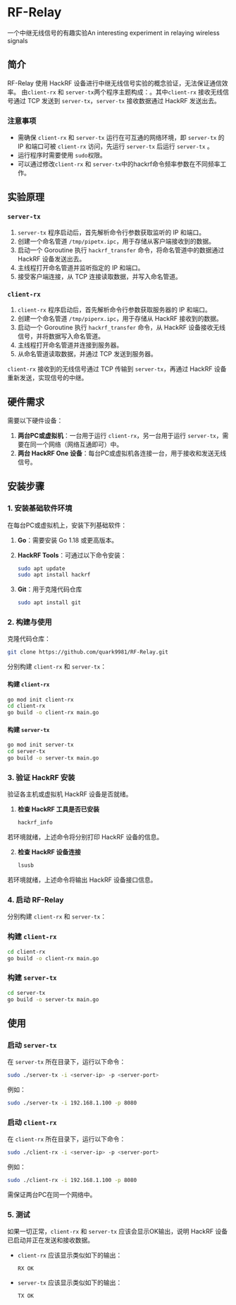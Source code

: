 # RF-Relay
一个中继无线信号的有趣实验An interesting experiment in relaying wireless signals
## 简介
RF-Relay 使用 HackRF 设备进行中继无线信号实验的概念验证，无法保证通信效率。
由`client-rx` 和 `server-tx`两个程序主题构成：。其中`client-rx` 接收无线信号通过 TCP 发送到 `server-tx`，`server-tx` 接收数据通过 HackRF 发送出去。
### 注意事项

- 需确保 `client-rx` 和 `server-tx` 运行在可互通的网络环境，即 `server-tx` 的 IP 和端口可被 `client-rx` 访问，先运行 `server-tx` 后运行 `server-tx` 。
- 运行程序时需要使用 `sudo`权限。
- 可以通过修改`client-rx` 和 `server-tx`中的hackrf命令频率参数在不同频率工作。

## 实验原理
### `server-tx`

1. `server-tx` 程序启动后，首先解析命令行参数获取监听的 IP 和端口。
2. 创建一个命名管道 `/tmp/pipetx.ipc`，用于存储从客户端接收到的数据。
3. 启动一个 Goroutine 执行 `hackrf_transfer` 命令，将命名管道中的数据通过 HackRF 设备发送出去。
4. 主线程打开命名管道并监听指定的 IP 和端口。
5. 接受客户端连接，从 TCP 连接读取数据，并写入命名管道。

### `client-rx`

1. `client-rx` 程序启动后，首先解析命令行参数获取服务器的 IP 和端口。
2. 创建一个命名管道 `/tmp/piperx.ipc`，用于存储从 HackRF 接收到的数据。
3. 启动一个 Goroutine 执行 `hackrf_transfer` 命令，从 HackRF 设备接收无线信号，并将数据写入命名管道。
4. 主线程打开命名管道并连接到服务器。
5. 从命名管道读取数据，并通过 TCP 发送到服务器。

`client-rx` 接收到的无线信号通过 TCP 传输到 `server-tx`，再通过 HackRF 设备重新发送，实现信号的中继。

## 硬件需求

需要以下硬件设备：

1. **两台PC或虚拟机**：一台用于运行 `client-rx`，另一台用于运行 `server-tx`，需要在同一个网络（网络互通即可）中。
2. **两台 HackRF One 设备**：每台PC或虚拟机各连接一台，用于接收和发送无线信号。

## 安装步骤

### 1. 安装基础软件环境

在每台PC或虚拟机上，安装下列基础软件：

1. **Go**：需要安装 Go 1.18 或更高版本。


2. **HackRF Tools**：可通过以下命令安装：

   ```bash
   sudo apt update
   sudo apt install hackrf
   ```

3. **Git**：用于克隆代码仓库

   ```bash
   sudo apt install git
   ```

### 2. 构建与使用

克隆代码仓库：

```bash
git clone https://github.com/quark9981/RF-Relay.git
```

分别构建 `client-rx` 和 `server-tx`：

#### 构建 `client-rx`

```bash
go mod init client-rx
cd client-rx
go build -o client-rx main.go
```

#### 构建 `server-tx`

```bash
go mod init server-tx
cd server-tx
go build -o server-tx main.go
```

### 3. 验证 HackRF 安装

验证各主机或虚拟机 HackRF 设备是否就绪。

1. **检查 HackRF 工具是否已安装**

   ```bash
   hackrf_info
   ```

  若环境就绪，上述命令将分别打印 HackRF 设备的信息。

2. **检查 HackRF 设备连接**

   ```bash
   lsusb
   ```
  若环境就绪，上述命令将输出 HackRF 设备接口信息。


### 4. 启动 RF-Relay

分别构建 `client-rx` 和 `server-tx`：

### 构建 `client-rx`

```bash
cd client-rx
go build -o client-rx main.go
```

### 构建 `server-tx`

```bash
cd server-tx
go build -o server-tx main.go
```

## 使用

### 启动 `server-tx`

在 `server-tx` 所在目录下，运行以下命令：

```bash
sudo ./server-tx -i <server-ip> -p <server-port>
```

例如：

```bash
sudo ./server-tx -i 192.168.1.100 -p 8080
```

### 启动 `client-rx`

在 `client-rx` 所在目录下，运行以下命令：

```bash
sudo ./client-rx -i <server-ip> -p <server-port>
```

例如：

```bash
sudo ./client-rx -i 192.168.1.100 -p 8080
```

需保证两台PC在同一个网络中。

### 5. 测试

如果一切正常，`client-rx` 和 `server-tx` 应该会显示OK输出，说明 HackRF 设备已启动并正在发送和接收数据。

- `client-rx` 应该显示类似如下的输出：

  ```
  RX OK
  ```

- `server-tx` 应该显示类似如下的输出：

  ```
  TX OK
  ```
